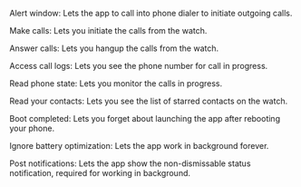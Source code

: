 Alert window:
Lets the app to call into phone dialer to initiate outgoing calls.

Make calls:
Lets you initiate the calls from the watch.

Answer calls:
Lets you hangup the calls from the watch.

Access call logs:
Lets you see the phone number for call in progress.

Read phone state:
Lets you monitor the calls in progress.

Read your contacts:
Lets you see the list of starred contacts on the watch.

Boot completed:
Lets you forget about launching the app after rebooting your phone.

Ignore battery optimization:
Lets the app work in background forever.

Post notifications:
Lets the app show the non-dismissable status notification, required for working in background.

